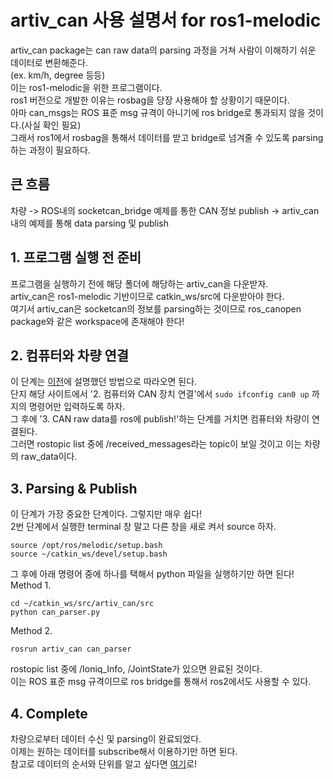 # artiv_can 사용 설명서 for ros1-melodic

artiv_can package는 can raw data의 parsing 과정을 거쳐 사람이 이해하기 쉬운 데이터로 변환해준다.    
(ex. km/h, degree 등등)    
이는 ros1-melodic을 위한 프로그램이다.    
ros1 버전으로 개발한 이유는 rosbag을 당장 사용해야 할 상황이기 때문이다.    
아마 can_msgs는 ROS 표준 msg 규격이 아니기에 ros bridge로 통과되지 않을 것이다.(사실 확인 필요)    
그래서 ros1에서 rosbag을 통해서 데이터를 받고 bridge로 넘겨줄 수 있도록 parsing하는 과정이 필요하다.    

## 큰 흐름
차량 -> ROS내의 socketcan_bridge 예제를 통한 CAN 정보 publish -> artiv_can 내의 예제를 통해 data parsing 및 publish    

## 1. 프로그램 실행 전 준비
프로그램을 실행하기 전에 해당 폴더에 해당하는 artiv_can을 다운받자.    
artiv_can은 ros1-melodic 기반이므로 catkin_ws/src에 다운받아야 한다.    
여기서 artiv_can은 socketcan의 정보를 parsing하는 것이므로 ros_canopen package와 같은 workspace에 존재해야 한다!    

## 2. 컴퓨터와 차량 연결
이 단계는 [이전](https://github.com/shinkansan/ARTIV/blob/master/Comms/CAN/socket_can_connect.md)에 설명했던 방법으로 따라오면 된다.    
단지 해당 사이트에서 '2. 컴퓨터와 CAN 장치 연결'에서 ```sudo ifconfig can0 up``` 까지의 명령어만 입력하도록 하자.    
그 후에 '3. CAN raw data를 ros에 publish!'하는 단계를 거치면 컴퓨터와 차량이 연결된다.    
그러면 rostopic list 중에 /received_messages라는 topic이 보일 것이고 이는 차량의 raw_data이다.    

## 3. Parsing & Publish
이 단계가 가장 중요한 단계이다. 그렇지만 매우 쉽다!    
2번 단계에서 실행한 terminal 창 말고 다른 창을 새로 켜서 source 하자.    

```
source /opt/ros/melodic/setup.bash
source ~/catkin_ws/devel/setup.bash
```

그 후에 아래 명령어 중에 하나를 택해서 python 파일을 실행하기만 하면 된다!    
Method 1.    
```
cd ~/catkin_ws/src/artiv_can/src
python can_parser.py
```

Method 2.    
```
rosrun artiv_can can_parser
```

rostopic list 중에 /Ioniq_Info, /JointState가 있으면 완료된 것이다.    
이는 ROS 표준 msg 규격이므로 ros bridge를 통해서 ros2에서도 사용할 수 있다.    

## 4. Complete
차량으로부터 데이터 수신 및 parsing이 완료되었다.    
이제는 원하는 데이터를 subscribe해서 이용하기만 하면 된다.    
참고로 데이터의 순서와 단위를 알고 싶다면 [여기](https://docs.google.com/document/d/1Mvyvs1Tt20U99uA4o_h4c2-KB7s64NOQz6vd_-SGwh4/edit)로!    
